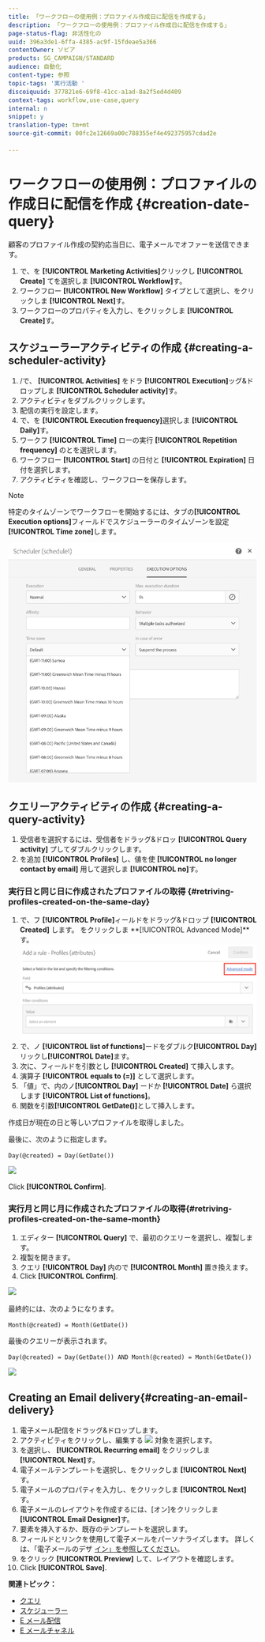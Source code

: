 ```yaml
---
title: 「ワークフローの使用例：プロファイル作成日に配信を作成する」
description: 「ワークフローの使用例：プロファイル作成日に配信を作成する」
page-status-flag: 非活性化の
uuid: 396a3de1-6ffa-4385-ac9f-15fdeae5a366
contentOwner: ソビア
products: SG_CAMPAIGN/STANDARD
audience: 自動化
content-type: 参照
topic-tags: '実行活動 '
discoiquuid: 377821e6-69f8-41cc-a1ad-8a2f5ed4d409
context-tags: workflow,use-case,query
internal: n
snippet: y
translation-type: tm+mt
source-git-commit: 00fc2e12669a00c788355ef4e492375957cdad2e

---
```



# ワークフローの使用例：プロファイルの作成日に配信を作成 {#creation-date-query}

顧客のプロファイル作成の契約応当日に、電子メールでオファーを送信できます。

1. で、を **[!UICONTROL Marketing Activities]**&#x200B;クリックし **[!UICONTROL Create]** てを選択しま **[!UICONTROL Workflow]**&#x200B;す。
1. ワークフロー **[!UICONTROL New Workflow]** タイプとして選択し、をクリックしま **[!UICONTROL Next]**&#x200B;す。
1. ワークフローのプロパティを入力し、をクリックしま **[!UICONTROL Create]**&#x200B;す。

## スケジューラーアクティビティの作成 {#creating-a-scheduler-activity}

1. /で、 **[!UICONTROL Activities]** をドラ **[!UICONTROL Execution]**&#x200B;ッグ&amp;ドロップしま **[!UICONTROL Scheduler activity]**&#x200B;す。
1. アクティビティをダブルクリックします。
1. 配信の実行を設定します。
1. で、を **[!UICONTROL Execution frequency]**&#x200B;選択しま **[!UICONTROL Daily]**&#x200B;す。
1. ワークフ **[!UICONTROL Time]** ローの実行 **[!UICONTROL Repetition frequency]** のとを選択します。
1. ワークフロー **[!UICONTROL Start]** の日付と **[!UICONTROL Expiration]** 日付を選択します。
1. アクティビティを確認し、ワークフローを保存します。

>[!NOTE]
>
>特定のタイムゾーンでワークフローを開始するには、タブの&#x200B;**[!UICONTROL Execution options]**&#x200B;フィールドでスケジューラーのタイムゾーンを設定 **[!UICONTROL Time zone]**&#x200B;します。

![](assets/time_zone.png)

## クエリーアクティビティの作成 {#creating-a-query-activity}

1. 受信者を選択するには、受信者をドラッグ&amp;ドロッ **[!UICONTROL Query activity]** プしてダブルクリックします。
1. を追加 **[!UICONTROL Profiles]** し、値を使 **[!UICONTROL no longer contact by email]** 用して選択しま **[!UICONTROL no]**&#x200B;す。

### 実行日と同じ日に作成されたプロファイルの取得 {#retriving-profiles-created-on-the-same-day}

1. で、フ **[!UICONTROL Profile]**&#x200B;ィールドをドラッグ&amp;ドロップ **[!UICONTROL Created]** します。 をクリックしま **[!UICONTROL Advanced Mode]**す。
   ![](assets/advanced_mode.png)
1. で、ノ **[!UICONTROL list of functions]**&#x200B;ードをダブルク&#x200B;**[!UICONTROL Day]** リックし&#x200B;**[!UICONTROL Date]**&#x200B;ます。
1. 次に、フィールドを引数とし **[!UICONTROL Created]** て挿入します。
1. 演算子 **[!UICONTROL equals to (=)]** として選択します。
1. 「値」で、内のノ&#x200B;**[!UICONTROL Day]** ードか **[!UICONTROL Date]** ら選択します **[!UICONTROL List of functions]**。
1. 関数を引数&#x200B;**[!UICONTROL GetDate()]**&#x200B;として挿入します。

作成日が現在の日と等しいプロファイルを取得しました。

最後に、次のように指定します。

```Day(@created) = Day(GetDate())```

![](assets/day_creation_query.png)

Click **[!UICONTROL Confirm]**.

### 実行月と同じ月に作成されたプロファイルの取得{#retriving-profiles-created-on-the-same-month}

1. エディター **[!UICONTROL Query]** で、最初のクエリーを選択し、複製します。
1. 複製を開きます。
1. クエリ **[!UICONTROL Day]** 内ので **[!UICONTROL Month]** 置き換えます。
1. Click **[!UICONTROL Confirm]**.

![](assets/month_rule.png)

最終的には、次のようになります。

``` Month(@created) = Month(GetDate()) ```

最後のクエリーが表示されます。

```Day(@created) = Day(GetDate()) AND Month(@created) = Month(GetDate())```

![](assets/expression_editor_1.png)

## Creating an Email delivery{#creating-an-email-delivery}

1. 電子メール配信をドラッグ&amp;ドロップします。
1. アクティビティをクリックし、編集する ![](assets/edit_darkgrey-24px.png) 対象を選択します。
1. を選択し、 **[!UICONTROL Recurring email]** をクリックしま **[!UICONTROL Next]**&#x200B;す。
1. 電子メールテンプレートを選択し、をクリックしま **[!UICONTROL Next]**&#x200B;す。
1. 電子メールのプロパティを入力し、をクリックしま **[!UICONTROL Next]**&#x200B;す。
1. 電子メールのレイアウトを作成するには、[オン]をクリックしま **[!UICONTROL Email Designer]**&#x200B;す。
1. 要素を挿入するか、既存のテンプレートを選択します。
1. フィールドとリンクを使用して電子メールをパーソナライズします。
詳しくは、「電子メールのデザ [イン」を参照してください](../../designing/using/designing-from-scratch.md#designing-an-email-content-from-scratch)。
1. をクリック **[!UICONTROL Preview]** して、レイアウトを確認します。
1. Click **[!UICONTROL Save]**.

**関連トピック：**

* [クエリ](../../automating/using/query.md)
* [スケジューラー](../../automating/using/scheduler.md)
* [E メール配信](../../automating/using/email-delivery.md)
* [E メールチャネル](../../channels/using/creating-an-email.md)
